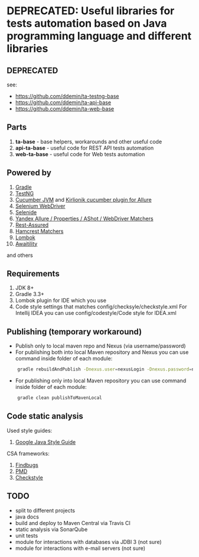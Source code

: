 DEPRECATED: Useful libraries for tests automation based on Java programming language and different libraries
===================

DEPRECATED
------------- 
see:
- https://github.com/ddemin/ta-testng-base
- https://github.com/ddemin/ta-api-base
- https://github.com/ddemin/ta-web-base

Parts
------------- 
 1. **ta-base** - base helpers, workarounds and other useful code
 2. **api-ta-base** - useful code for REST API tests automation
 3. **web-ta-base** - useful code for Web tests automation
 
Powered by
------------- 

 1. [Gradle](https://gradle.org/docs#getting-started)
 2. [TestNG](http://testng.org/doc/documentation-main.html)
 3. [Cucumber JVM](https://cucumber.io/docs) and [Kirlionik cucumber plugin for Allure](https://github.com/kirlionik/allure-cucumber-plugin)
 4. [Selenium WebDriver](http://www.seleniumhq.org/projects/webdriver/)
 5. [Selenide](http://selenide.org/)
 6. [Yandex Allure / Properties / AShot / WebDriver Matchers](http://qatools.ru/)
 7. [Rest-Assured](https://github.com/rest-assured/rest-assured/wiki/GettingStarted)
 8. [Hamcrest Matchers](http://hamcrest.org/JavaHamcrest/)
 9. [Lombok](https://projectlombok.org/)
 10. [Awaitility](https://github.com/awaitility/awaitility/wiki/Getting_started)
 
 and others

Requirements
-------------

 1. JDK 8+
 2. Gradle 3.3+
 3. Lombok plugin for IDE which you use
 4. Code style settings that matches config/checksyle/checkstyle.xml
    For Intellij IDEA you can use config/codestyle/Code style for IDEA.xml

Publishing (temporary workaround)
-------------

 - Publish only to local maven repo and Nexus (via username/password)
 - For publishing both into local Maven repository and Nexus you can use command inside folder of each module:
 
```sh
    gradle rebuildAndPublish -Dnexus.user=nexusLogin -Dnexus.password=nexusPass -Dnexus.repo.releases=http://nexusUrl/releasesRepositoryPath/ -Dnexus.repo.snapshots=http://nexusUrl/snapshotsRepositoryPath
```
 - For publishing only into local Maven repository you can use command inside folder of each module:

```sh
    gradle clean publishToMavenLocal
```
Code static analysis
-------------

Used style guides:
 1. [Google Java Style Guide](https://google.github.io/styleguide/javaguide.html)

CSA frameworks:
 1. [Findbugs](http://findbugs.sourceforge.net/)
 2. [PMD](https://pmd.github.io/)
 3. [Checkstyle](http://checkstyle.sourceforge.net/)

TODO
-------------
 - split to different projects
 - java docs
 - build and deploy to Maven Central via Travis CI
 - static analysis via SonarQube 
 - unit tests
 - module for interactions with databases via JDBI 3 (not sure)
 - module for interactions with e-mail servers (not sure)
